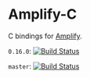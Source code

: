 # Amplify-C
C bindings for [Amplify](https://github.com/jjpe/amplify).

`0.16.0`: [![Build Status](https://travis-ci.org/jjpe/amplify-c.svg?branch=0.16.0)](https://travis-ci.org/jjpe/amplify-c)

`master`: [![Build Status](https://travis-ci.org/jjpe/amplify-c.svg?branch=master)](https://travis-ci.org/jjpe/amplify-c)
